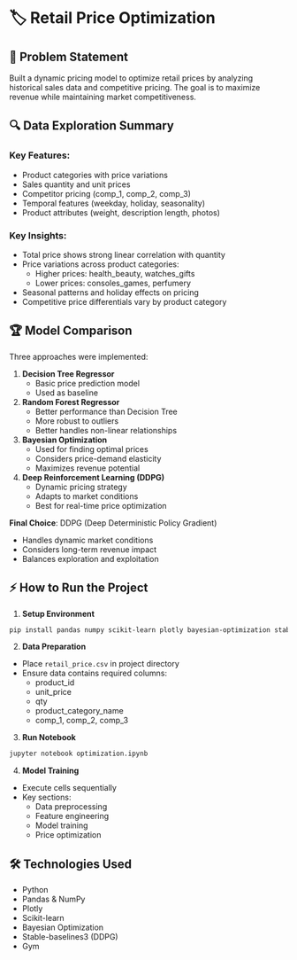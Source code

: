 # 🏷️ Retail Price Optimization

## 📝 Problem Statement

Built a dynamic pricing model to optimize retail prices by analyzing historical sales data and competitive pricing. The goal is to maximize revenue while maintaining market competitiveness.

## 🔍 Data Exploration Summary

### Key Features:

* Product categories with price variations
* Sales quantity and unit prices
* Competitor pricing (comp_1, comp_2, comp_3)
* Temporal features (weekday, holiday, seasonality)
* Product attributes (weight, description length, photos)

### Key Insights:

* Total price shows strong linear correlation with quantity
* Price variations across product categories:
  * Higher prices: health_beauty, watches_gifts
  * Lower prices: consoles_games, perfumery
* Seasonal patterns and holiday effects on pricing
* Competitive price differentials vary by product category

## 🏆 Model Comparison

Three approaches were implemented:


1. **Decision Tree Regressor**
   * Basic price prediction model
   * Used as baseline
2. **Random Forest Regressor**
   * Better performance than Decision Tree
   * More robust to outliers
   * Better handles non-linear relationships
3. **Bayesian Optimization**
   * Used for finding optimal prices
   * Considers price-demand elasticity
   * Maximizes revenue potential
4. **Deep Reinforcement Learning (DDPG)**
   * Dynamic pricing strategy
   * Adapts to market conditions
   * Best for real-time price optimization

**Final Choice**: DDPG (Deep Deterministic Policy Gradient)

* Handles dynamic market conditions
* Considers long-term revenue impact
* Balances exploration and exploitation

## ⚡ How to Run the Project


1. **Setup Environment**

```bash
pip install pandas numpy scikit-learn plotly bayesian-optimization stable-baselines3 gym
```


2. **Data Preparation**

* Place `retail_price.csv` in project directory
* Ensure data contains required columns:
  * product_id
  * unit_price
  * qty
  * product_category_name
  * comp_1, comp_2, comp_3


3. **Run Notebook**

```bash
jupyter notebook optimization.ipynb
```


4. **Model Training**

* Execute cells sequentially
* Key sections:
  * Data preprocessing
  * Feature engineering
  * Model training
  * Price optimization

## 🛠️ Technologies Used

* Python
* Pandas & NumPy
* Plotly
* Scikit-learn
* Bayesian Optimization
* Stable-baselines3 (DDPG)
* Gym


